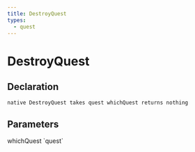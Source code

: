 ```yaml
---
title: DestroyQuest
types:
  - quest
---
```


# DestroyQuest

## Declaration

```
native DestroyQuest takes quest whichQuest returns nothing
```

## Parameters
<dl>
  <dt>whichQuest `quest`</dt>
  <dd></dd>
</dl>